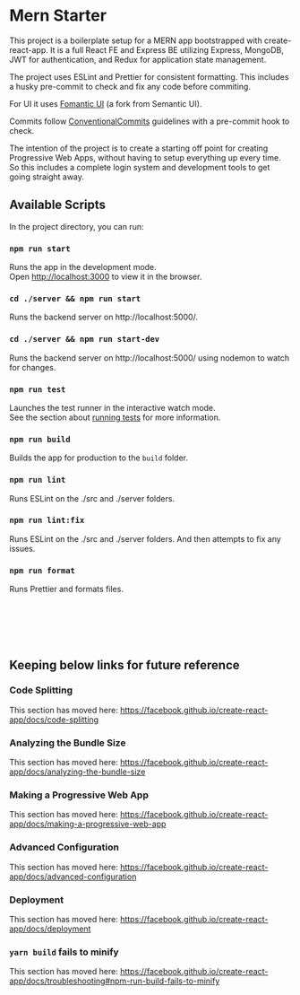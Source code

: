# Mern Starter

This project is a boilerplate setup for a MERN app bootstrapped with create-react-app. It is a full React FE and Express BE utilizing Express, MongoDB, JWT for authentication, and Redux for application state management.

The project uses ESLint and Prettier for consistent formatting. This includes a husky pre-commit to check and fix any code before commiting.

For UI it uses [Fomantic UI](https://fomantic-ui.com/) (a fork from Semantic UI).

Commits follow [ConventionalCommits](https://www.conventionalcommits.org/en/v1.0.0/) guidelines with a pre-commit hook to check.

The intention of the project is to create a starting off point for creating Progressive Web Apps, without having to setup everything up every time. So this includes a complete login system and development tools to get going straight away.

## Available Scripts

In the project directory, you can run:

### `npm run start`

Runs the app in the development mode.<br />
Open [http://localhost:3000](http://localhost:3000) to view it in the browser.

### `cd ./server && npm run start`

Runs the backend server on http://localhost:5000/.<br />

### `cd ./server && npm run start-dev`

Runs the backend server on http://localhost:5000/ using nodemon to watch for changes.<br />

### `npm run test`

Launches the test runner in the interactive watch mode.<br />
See the section about [running tests](https://facebook.github.io/create-react-app/docs/running-tests) for more information.

### `npm run build`

Builds the app for production to the `build` folder.<br />

### `npm run lint`

Runs ESLint on the ./src and ./server folders.
<br />

### `npm run lint:fix`

Runs ESLint on the ./src and ./server folders. And then attempts to fix any issues.
<br />

### `npm run format`

Runs Prettier and formats files.
<br />
<br />
<br />
<br />
<br />
<br />

## Keeping below links for future reference

### Code Splitting

This section has moved here: https://facebook.github.io/create-react-app/docs/code-splitting

### Analyzing the Bundle Size

This section has moved here: https://facebook.github.io/create-react-app/docs/analyzing-the-bundle-size

### Making a Progressive Web App

This section has moved here: https://facebook.github.io/create-react-app/docs/making-a-progressive-web-app

### Advanced Configuration

This section has moved here: https://facebook.github.io/create-react-app/docs/advanced-configuration

### Deployment

This section has moved here: https://facebook.github.io/create-react-app/docs/deployment

### `yarn build` fails to minify

This section has moved here: https://facebook.github.io/create-react-app/docs/troubleshooting#npm-run-build-fails-to-minify
